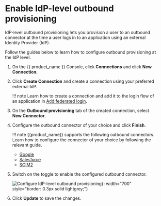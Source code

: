 # Enable IdP-level outbound provisioning

IdP-level outbound provisioning lets you provision a user to an outbound connector at the time a user logs in to an application using an external Identity Provider (IdP).

Follow the guides below to learn how to configure outbound provisioning at the IdP level.

1. On the {{ product_name }} Console, click **Connections** and click **New Connection**.

2. Click **Create Connection** and create a connection using your preferred external IdP.

    !!! note
        Learn how to create a connection and add it to the login flow of an application in [Add federated login]({{base_path}}/guides/authentication/federated-login/).

3. On the **Outbound provisioning** tab of the created connection, select **New Connector**.

4. Configure the outbound connector of your choice and click **Finish**.

    !!! note
            {{product_name}} supports the following outbound connectors. Learn how to configure the connector of your choice by following the relevant guide.
            <ul>
                <li><a href="{{base_path}}/guides/users/outbound-provisioning/outbound-connectors/google">Google</a></li>
                <li><a href="{{base_path}}/guides/users/outbound-provisioning/outbound-connectors/salesforce">Salesforce</a></li>
                <li><a href="{{base_path}}/guides/users/outbound-provisioning/outbound-connectors/scim2">SCIM2</a></li>
            </ul>

4. Switch on the toggle to enable the configured outbound connector.

     ![Configure IdP-level outbound provisioning]({{base_path}}/assets/img/guides/outbound-provisioning/configure-idp-level-provisioning.png){: width="700" style="border: 0.3px solid lightgrey;"}

5. Click **Update** to save the changes.